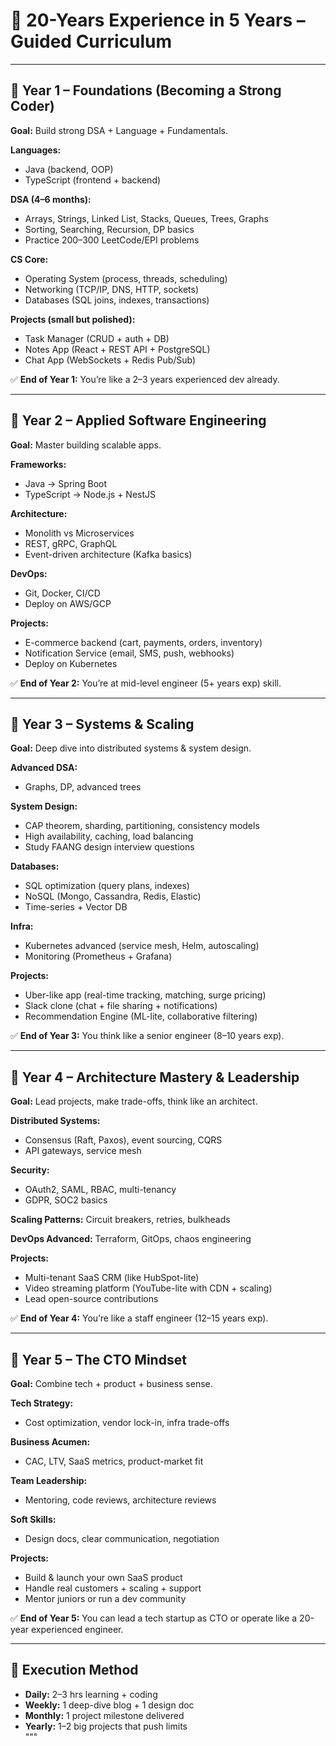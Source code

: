 # 🚀 20-Years Experience in 5 Years – Guided Curriculum

---

## 📅 Year 1 – Foundations (Becoming a Strong Coder)
**Goal:** Build strong DSA + Language + Fundamentals.

**Languages:**
- Java (backend, OOP)
- TypeScript (frontend + backend)

**DSA (4–6 months):**
- Arrays, Strings, Linked List, Stacks, Queues, Trees, Graphs
- Sorting, Searching, Recursion, DP basics
- Practice 200–300 LeetCode/EPI problems

**CS Core:**
- Operating System (process, threads, scheduling)
- Networking (TCP/IP, DNS, HTTP, sockets)
- Databases (SQL joins, indexes, transactions)

**Projects (small but polished):**
- Task Manager (CRUD + auth + DB)
- Notes App (React + REST API + PostgreSQL)
- Chat App (WebSockets + Redis Pub/Sub)

✅ **End of Year 1:** You’re like a 2–3 years experienced dev already.

---

## 📅 Year 2 – Applied Software Engineering
**Goal:** Master building scalable apps.

**Frameworks:**
- Java → Spring Boot
- TypeScript → Node.js + NestJS

**Architecture:**
- Monolith vs Microservices
- REST, gRPC, GraphQL
- Event-driven architecture (Kafka basics)

**DevOps:**
- Git, Docker, CI/CD
- Deploy on AWS/GCP

**Projects:**
- E-commerce backend (cart, payments, orders, inventory)
- Notification Service (email, SMS, push, webhooks)
- Deploy on Kubernetes

✅ **End of Year 2:** You’re at mid-level engineer (5+ years exp) skill.

---

## 📅 Year 3 – Systems & Scaling
**Goal:** Deep dive into distributed systems & system design.

**Advanced DSA:**
- Graphs, DP, advanced trees

**System Design:**
- CAP theorem, sharding, partitioning, consistency models
- High availability, caching, load balancing
- Study FAANG design interview questions

**Databases:**
- SQL optimization (query plans, indexes)
- NoSQL (Mongo, Cassandra, Redis, Elastic)
- Time-series + Vector DB

**Infra:**
- Kubernetes advanced (service mesh, Helm, autoscaling)
- Monitoring (Prometheus + Grafana)

**Projects:**
- Uber-like app (real-time tracking, matching, surge pricing)
- Slack clone (chat + file sharing + notifications)
- Recommendation Engine (ML-lite, collaborative filtering)

✅ **End of Year 3:** You think like a senior engineer (8–10 years exp).

---

## 📅 Year 4 – Architecture Mastery & Leadership
**Goal:** Lead projects, make trade-offs, think like an architect.

**Distributed Systems:**
- Consensus (Raft, Paxos), event sourcing, CQRS
- API gateways, service mesh

**Security:**
- OAuth2, SAML, RBAC, multi-tenancy
- GDPR, SOC2 basics

**Scaling Patterns:** Circuit breakers, retries, bulkheads

**DevOps Advanced:** Terraform, GitOps, chaos engineering

**Projects:**
- Multi-tenant SaaS CRM (like HubSpot-lite)
- Video streaming platform (YouTube-lite with CDN + scaling)
- Lead open-source contributions

✅ **End of Year 4:** You’re like a staff engineer (12–15 years exp).

---

## 📅 Year 5 – The CTO Mindset
**Goal:** Combine tech + product + business sense.

**Tech Strategy:**
- Cost optimization, vendor lock-in, infra trade-offs

**Business Acumen:**
- CAC, LTV, SaaS metrics, product-market fit

**Team Leadership:**
- Mentoring, code reviews, architecture reviews

**Soft Skills:**
- Design docs, clear communication, negotiation

**Projects:**
- Build & launch your own SaaS product
- Handle real customers + scaling + support
- Mentor juniors or run a dev community

✅ **End of Year 5:** You can lead a tech startup as CTO or operate like a 20-year experienced engineer.

---

## 📌 Execution Method
- **Daily:** 2–3 hrs learning + coding  
- **Weekly:** 1 deep-dive blog + 1 design doc  
- **Monthly:** 1 project milestone delivered  
- **Yearly:** 1–2 big projects that push limits  
"""

